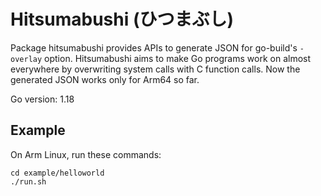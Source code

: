 # Hitsumabushi (ひつまぶし)

Package hitsumabushi provides APIs to generate JSON for go-build's `-overlay` option.
Hitsumabushi aims to make Go programs work on almost everywhere by overwriting system calls with C function calls.
Now the generated JSON works only for Arm64 so far.

Go version: 1.18

## Example

On Arm Linux, run these commands:

```
cd example/helloworld
./run.sh
```
